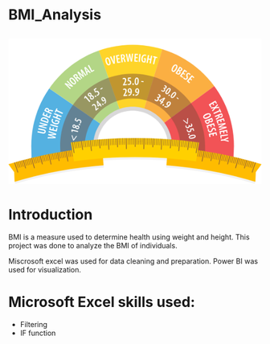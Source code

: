 # BMI_Analysis

![](BMIn.png)
---
# Introduction
BMI is a measure used to determine health using weight and height. This project was done to analyze the BMI of individuals.

Miscrosoft excel was used for data cleaning and preparation.
Power BI was used for visualization.

# Microsoft Excel skills used:
- Filtering
- IF function
